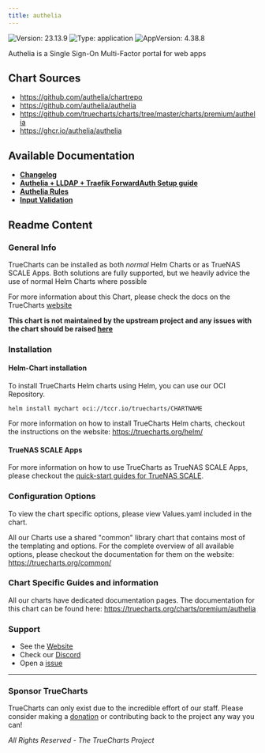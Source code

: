 ```yaml
---
title: authelia
---
```


![Version: 23.13.9](https://img.shields.io/badge/Version-23.13.9-informational?style=flat-square) ![Type: application](https://img.shields.io/badge/Type-application-informational?style=flat-square) ![AppVersion: 4.38.8](https://img.shields.io/badge/AppVersion-4.38.8-informational?style=flat-square)

Authelia is a Single Sign-On Multi-Factor portal for web apps

## Chart Sources

- https://github.com/authelia/chartrepo
- https://github.com/authelia/authelia
- https://github.com/truecharts/charts/tree/master/charts/premium/authelia
- https://ghcr.io/authelia/authelia

## Available Documentation

- [**Changelog**](./md)
- [**Authelia + LLDAP + Traefik ForwardAuth Setup guide**](./md)
- [**Authelia Rules**](./md)
- [**Input Validation**](./md)

## Readme Content


### General Info

TrueCharts can be installed as both _normal_ Helm Charts or as TrueNAS SCALE Apps.
Both solutions are fully supported, but we heavily advice the use of normal Helm Charts where possible

For more information about this Chart, please check the docs on the TrueCharts [website](https://truecharts.org/charts/premium/authelia)

**This chart is not maintained by the upstream project and any issues with the chart should be raised [here](https://github.com/truecharts/charts/issues/new/choose)**

### Installation

#### Helm-Chart installation

To install TrueCharts Helm charts using Helm, you can use our OCI Repository.

`helm install mychart oci://tccr.io/truecharts/CHARTNAME`

For more information on how to install TrueCharts Helm charts, checkout the instructions on the website: https://truecharts.org/helm/


#### TrueNAS SCALE Apps

For more information on how to use TrueCharts as TrueNAS SCALE Apps, please checkout the [quick-start guides for TrueNAS SCALE](https://truecharts.org/scale/guides/scale-intro).

### Configuration Options

To view the chart specific options, please view Values.yaml included in the chart.

All our Charts use a shared "common" library chart that contains most of the templating and options.
For the complete overview of all available options, please checkout the documentation for them on the website: https://truecharts.org/common/

### Chart Specific Guides and information

All our charts have dedicated documentation pages.
The documentation for this chart can be found here:
https://truecharts.org/charts/premium/authelia

### Support


- See the [Website](https://truecharts.org)
- Check our [Discord](https://discord.gg/tVsPTHWTtr)
- Open a [issue](https://github.com/truecharts/charts/issues/new/choose)

---

### Sponsor TrueCharts

TrueCharts can only exist due to the incredible effort of our staff.
Please consider making a [donation](https://truecharts.org/general/sponsor) or contributing back to the project any way you can!

_All Rights Reserved - The TrueCharts Project_

